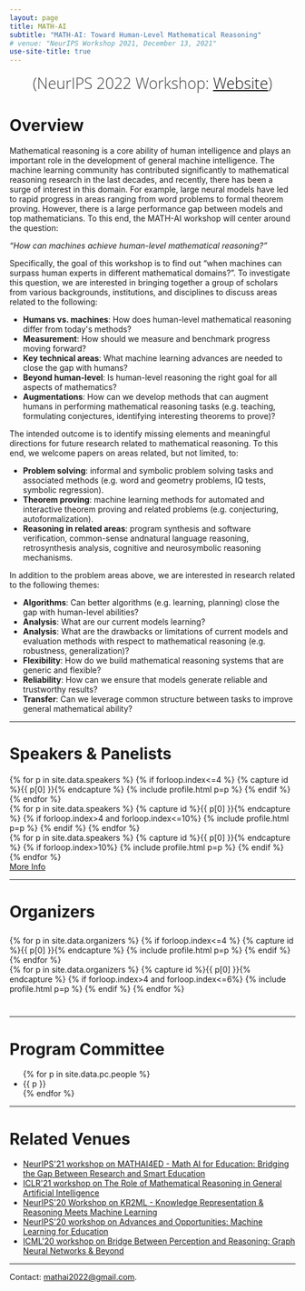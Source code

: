 ```yaml
---
layout: page
title: MATH-AI
subtitle: "MATH-AI: Toward Human-Level Mathematical Reasoning"
# venue: "NeurIPS Workshop 2021, December 13, 2021"
use-site-title: true
---
```

<div class="venue" style="font-size: 27px; display: block; font-family: 'Open Sans', 'Helvetica Neue', Helvetica, Arial, sans-serif; font-weight: 300; color: #404040; text-align: center;">
  (NeurIPS 2022 Workshop: <a href="https://neurips.cc/Conferences/2022" target="_blank">Website</a>)
</div>



<div class="sharethis-inline-share-buttons"></div>
<meta name="thumbnail" content="./img/neurips-logo-new.jpg" />


# Overview

Mathematical reasoning is a core ability of human intelligence and plays an important role in the development of general machine intelligence. The machine learning community has contributed significantly to mathematical reasoning research in the last decades, and recently, there has been a surge of interest in this domain. For example, large neural models have led to rapid progress in areas ranging from  word problems to formal theorem proving. However, there is a large performance gap between models and top mathematicians. To this end, the MATH-AI workshop will center around the question: 

*“How can machines achieve human-level mathematical reasoning?”*

Specifically, the goal of this workshop is to find out “when machines can surpass human experts in different mathematical domains?”. To investigate this question, we are interested in bringing together a group of scholars from various backgrounds, institutions, and disciplines to discuss areas related to the following:
- **Humans vs. machines**: How does human-level mathematical reasoning differ from today's methods?
- **Measurement**: How should we measure and benchmark progress moving forward?
- **Key technical areas**: What machine learning advances are needed to close the gap with humans?
- **Beyond human-level**: Is human-level reasoning the right goal for all aspects of mathematics?
- **Augmentations**: How can we develop methods that can augment humans in performing mathematical reasoning tasks (e.g. teaching, formulating conjectures,  identifying interesting theorems to prove)?

The intended outcome is to identify missing elements and meaningful directions for future research related to mathematical reasoning. To this end, we welcome papers on areas related, but not limited, to:

- **Problem solving**: informal  and symbolic problem solving tasks and associated methods (e.g.  word and geometry problems, IQ tests, symbolic regression).
- **Theorem proving**: machine learning methods for automated and interactive theorem proving and related problems (e.g. conjecturing, autoformalization).
- **Reasoning in related areas**: program synthesis and software verification, common-sense andnatural language reasoning, retrosynthesis analysis, cognitive and neurosymbolic reasoning mechanisms.

In addition to the problem areas above, we are interested in research related to the following themes:
- **Algorithms**: Can better algorithms (e.g. learning, planning) close the gap with human-level abilities?
- **Analysis**: What are our current models learning?
- **Analysis**: What are the drawbacks or limitations of current models and evaluation methods with respect to mathematical reasoning (e.g. robustness, generalization)? 
- **Flexibility**: How do we build mathematical reasoning systems that are generic and flexible?
- **Reliability**: How can we ensure that models generate reliable and trustworthy results?
- **Transfer**: Can we leverage common structure between tasks to improve general mathematical ability?


<!-- | ------------- |:-------------:|
| **Submission** | October 09, 2020 (midnight Pacific Time) |
| **Notification** | October 30, 2020 |
| **Submission link**| [https://cmt3.research.microsoft.com/KR2ML2020](https://cmt3.research.microsoft.com/KR2ML2020) -->

<!--* Thank you Amazon for sponsoring a best paper award!
* The 3 best papers will be presented in talks at the workshop! 
* <a href="schedule">The schedule is online now!</a> 
* <a href="papers">List of accepted papers available!</a> -->
<!--* **NEW** Updates to existing submissions possible until October 12 (11:59pm Pacific Time) <br>New submissions close on October 09 (11:59pm Pacific Time)-->


<hr>

# Speakers & Panelists
<div class="container" style="margin-top: 20px;margin-bottom: 0px;">
  <div class="row">
    {% for p in site.data.speakers %}
    {% if forloop.index<=4 %}
    {% capture id %}{{ p[0] }}{% endcapture %}
    {% include profile.html p=p %}
    {% endif %}
    {% endfor %}
  </div>
  <div class="row">
    {% for p in site.data.speakers %}
    {% capture id %}{{ p[0] }}{% endcapture %}
    {% if forloop.index>4 and forloop.index<=10%}
    {% include profile.html p=p %}
    {% endif %}
    {% endfor %}
  </div>
  <div class="row">
    {% for p in site.data.speakers %}
    {% capture id %}{{ p[0] }}{% endcapture %}
    {% if forloop.index>10%}
    {% include profile.html p=p %}
    {% endif %}
    {% endfor %}
  </div>
<a href="speakers">More Info</a>
</div>

<hr>

# Organizers

<!-- prettier-ignore -->
<div class="container" style="margin-top: 25px;margin-bottom: 40px;">
  <div class="row">
    {% for p in site.data.organizers %}
    {% if forloop.index<=4 %}
    {% capture id %}{{ p[0] }}{% endcapture %}
    {% include profile.html p=p %}
    {% endif %}
    {% endfor %}
  </div>
  <div class="row">
    {% for p in site.data.organizers %}
    {% capture id %}{{ p[0] }}{% endcapture %}
    {% if forloop.index>4 and forloop.index<=6%}
    {% include profile.html p=p %}
    {% endif %}
    {% endfor %}
  </div>
</div>
<hr>

# Program Committee
<div class="container">
  <ul class="list-group list-group-flush">
    {% for p in site.data.pc.people %}
      <li class="list-group-item col-xs-6 col-sm-4 col-md-3">{{ p }}</li>
    {% endfor %}
  </ul>
</div>
<hr>

<!-- prettier-ignore -->
# Related Venues

<div class="container" style="margin-bottom: 10px;"></div>

- [NeurIPS'21 workshop on MATHAI4ED - Math AI for Education: Bridging the Gap Between Research and Smart Education](https://mathai4ed.github.io/)
- [ICLR'21 workshop on The Role of Mathematical Reasoning in General Artificial Intelligence](https://mathai-iclr.github.io/)
- [NeurIPS'20 Workshop on KR2ML - Knowledge Representation & Reasoning Meets Machine Learning](https://kr2ml.github.io/2020)
- [NeurIPS'20 workshop on Advances and Opportunities: Machine Learning for Education](https://www.ml4ed.org/)
- [ICML'20 workshop on Bridge  Between Perception and Reasoning: Graph Neural Networks & Beyond](https://logicalreasoninggnn.github.io)


<div class="container" style="margin-bottom: 10px;"></div>

<hr>

Contact: <mathai2022@gmail.com>.
